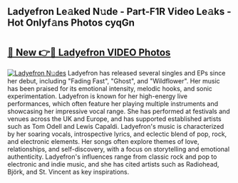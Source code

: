 ## Ladyefron Le𝚊ked N𝚞de - Part-F1R Video Le𝚊ks - Hot Onlyf𝚊ns Photos cyqGn

# <h2><a href="http://ab63287.deff.icu/?id=Ladyefron">🔗 New 👉🔴 Ladyefron VIDEO Photos</a></h2>

[![Ladyefron N𝚞des](https://i.imgur.com/rIISA9y.gif)](http://ab63287.deff.icu/?id=Ladyefron)
Ladyefron has released several singles and EPs since her debut, including "Fading Fast", "Ghost", and "Wildflower". Her music has been praised for its emotional intensity, melodic hooks, and sonic experimentation. Ladyefron is known for her high-energy live performances, which often feature her playing multiple instruments and showcasing her impressive vocal range. She has performed at festivals and venues across the UK and Europe, and has supported established artists such as Tom Odell and Lewis Capaldi. Ladyefron's music is characterized by her soaring vocals, introspective lyrics, and eclectic blend of pop, rock, and electronic elements. Her songs often explore themes of love, relationships, and self-discovery, with a focus on storytelling and emotional authenticity. Ladyefron's influences range from classic rock and pop to electronic and indie music, and she has cited artists such as Radiohead, Björk, and St. Vincent as key inspirations.
